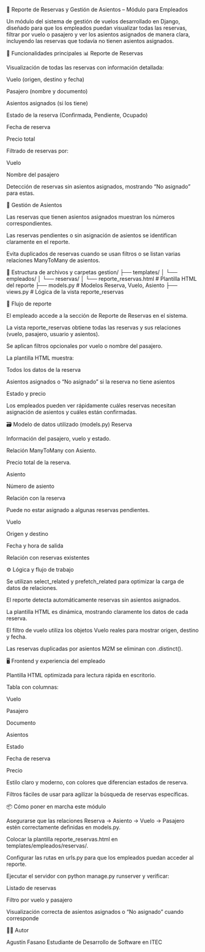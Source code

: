 🛫 Reporte de Reservas y Gestión de Asientos – Módulo para Empleados

Un módulo del sistema de gestión de vuelos desarrollado en Django, diseñado para que los empleados puedan visualizar todas las reservas, filtrar por vuelo o pasajero y ver los asientos asignados de manera clara, incluyendo las reservas que todavía no tienen asientos asignados.

🚀 Funcionalidades principales
📊 Reporte de Reservas

Visualización de todas las reservas con información detallada:

Vuelo (origen, destino y fecha)

Pasajero (nombre y documento)

Asientos asignados (si los tiene)

Estado de la reserva (Confirmada, Pendiente, Ocupado)

Fecha de reserva

Precio total

Filtrado de reservas por:

Vuelo

Nombre del pasajero

Detección de reservas sin asientos asignados, mostrando “No asignado” para estas.

💺 Gestión de Asientos

Las reservas que tienen asientos asignados muestran los números correspondientes.

Las reservas pendientes o sin asignación de asientos se identifican claramente en el reporte.

Evita duplicados de reservas cuando se usan filtros o se listan varias relaciones ManyToMany de asientos.

📁 Estructura de archivos y carpetas
gestion/
├── templates/
│   └── empleados/
│       └── reservas/
│           └── reporte_reservas.html   # Plantilla HTML del reporte
├── models.py                             # Modelos Reserva, Vuelo, Asiento
├── views.py                              # Lógica de la vista reporte_reservas

🔗 Flujo de reporte

El empleado accede a la sección de Reporte de Reservas en el sistema.

La vista reporte_reservas obtiene todas las reservas y sus relaciones (vuelo, pasajero, usuario y asientos).

Se aplican filtros opcionales por vuelo o nombre del pasajero.

La plantilla HTML muestra:

Todos los datos de la reserva

Asientos asignados o “No asignado” si la reserva no tiene asientos

Estado y precio

Los empleados pueden ver rápidamente cuáles reservas necesitan asignación de asientos y cuáles están confirmadas.

🗃️ Modelo de datos utilizado (models.py)
Reserva

Información del pasajero, vuelo y estado.

Relación ManyToMany con Asiento.

Precio total de la reserva.

Asiento

Número de asiento

Relación con la reserva

Puede no estar asignado a algunas reservas pendientes.

Vuelo

Origen y destino

Fecha y hora de salida

Relación con reservas existentes

⚙️ Lógica y flujo de trabajo

Se utilizan select_related y prefetch_related para optimizar la carga de datos de relaciones.

El reporte detecta automáticamente reservas sin asientos asignados.

La plantilla HTML es dinámica, mostrando claramente los datos de cada reserva.

El filtro de vuelo utiliza los objetos Vuelo reales para mostrar origen, destino y fecha.

Las reservas duplicadas por asientos M2M se eliminan con .distinct().

🖥️ Frontend y experiencia del empleado

Plantilla HTML optimizada para lectura rápida en escritorio.

Tabla con columnas:

Vuelo

Pasajero

Documento

Asientos

Estado

Fecha de reserva

Precio

Estilo claro y moderno, con colores que diferencian estados de reserva.

Filtros fáciles de usar para agilizar la búsqueda de reservas específicas.

📦 Cómo poner en marcha este módulo

Asegurarse que las relaciones Reserva → Asiento → Vuelo → Pasajero estén correctamente definidas en models.py.

Colocar la plantilla reporte_reservas.html en templates/empleados/reservas/.

Configurar las rutas en urls.py para que los empleados puedan acceder al reporte.

Ejecutar el servidor con python manage.py runserver y verificar:

Listado de reservas

Filtro por vuelo y pasajero

Visualización correcta de asientos asignados o “No asignado” cuando corresponde

👨‍💻 Autor

Agustín Fasano
Estudiante de Desarrollo de Software en ITEC